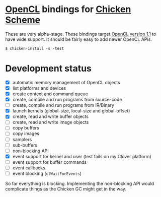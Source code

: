 
  [Chicken Scheme]: http://call-cc.org
  [OpenCL]: https://www.khronos.org/opencl/

# [OpenCL] bindings for [Chicken Scheme]

These are very alpha-stage. These bindings target [OpenCL version
1.1](https://www.khronos.org/registry/OpenCL/sdk/1.1/docs/man/xhtml/)
to have wide support. It should be fairly easy to add newer OpenCL
APIs.

```
$ chicken-install -s -test
```

# Development status

- [x] automatic memory management of OpenCL objects
- [x] list platforms and devices
- [x] create context and command queue
- [x] create, compile and run programs from source-code
- [ ] create, compile and run programs from IR/Binary
- [x] launch kernels (global-size, local-size and global-offset)
- [x] create, read and write buffer objects
- [ ] create, read and write image objects
- [ ] copy buffers
- [ ] copy images
- [ ] samplers
- [ ] sub-buffers
- [ ] non-blocking API
- [x] event support for kernel and user (test fails on my Clover platform)
- [ ] event support for buffer commands
- [ ] event callbacks
- [ ] event blocking (`clWaitForEvents`)

So far everything is blocking. Implementing the non-blocking API would
complicate things as the Chicken GC might get in the way.
